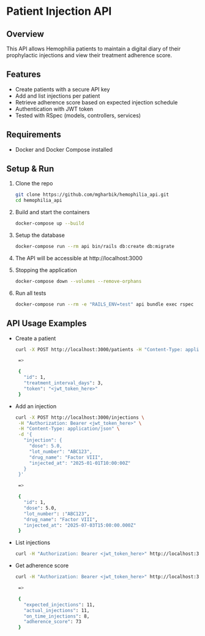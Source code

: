 # Patient Injection API

## Overview

This API allows Hemophilia patients to maintain a digital diary of their prophylactic injections and view their treatment adherence score.


## Features

- Create patients with a secure API key
- Add and list injections per patient
- Retrieve adherence score based on expected injection schedule
- Authentication with JWT token
- Tested with RSpec (models, controllers, services)


## Requirements

- Docker and Docker Compose installed


## Setup & Run

1. Clone the repo

   ```bash
   git clone https://github.com/mgharbik/hemophilia_api.git
   cd hemophilia_api

2. Build and start the containers

   ```bash
   docker-compose up --build

3. Setup the database

   ```bash
   docker-compose run --rm api bin/rails db:create db:migrate

4. The API will be accessible at http://localhost:3000

5. Stopping the application

   ```bash
   docker-compose down --volumes --remove-orphans

4. Run all tests

   ```bash
   docker-compose run --rm -e "RAILS_ENV=test" api bundle exec rspec


## API Usage Examples


- Create a patient

   ```bash
   curl -X POST http://localhost:3000/patients -H "Content-Type: application/json" -d '{"treatment_interval_days":3}'

    =>

    {
      "id": 1,
      "treatment_interval_days": 3,
      "token": "<jwt_token_here>"
    }

-  Add an injection

   ```bash
   curl -X POST http://localhost:3000/injections \
    -H "Authorization: Bearer <jwt_token_here>" \
    -H "Content-Type: application/json" \
    -d '{
      "injection": {
        "dose": 5.0,
        "lot_number": "ABC123",
        "drug_name": "Factor VIII",
        "injected_at": "2025-01-01T10:00:00Z"
      }
    }'

    =>

    {
      "id": 1,
      "dose": 5.0,
      "lot_number": :"ABC123",
      "drug_name": "Factor VIII",
      "injected_at": "2025-07-03T15:00:00.000Z"
    }

- List injections

   ```bash
   curl -H "Authorization: Bearer <jwt_token_here>" http://localhost:3000/injections

- Get adherence score

   ```bash
   curl -H "Authorization: Bearer <jwt_token_here>" http://localhost:3000/adherence_score

    =>

    {
      "expected_injections": 11,
      "actual_injections": 11,
      "on_time_injections": 8,
      "adherence_score": 73
    }
